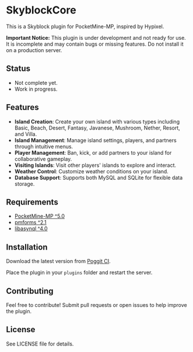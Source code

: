 # SkyblockCore

This is a Skyblock plugin for PocketMine-MP, inspired by Hypixel.

**Important Notice:** This plugin is under development and not ready for use. It is incomplete and may contain bugs or missing features. Do not install it on a production server.

## Status
- Not complete yet.
- Work in progress.

## Features

- **Island Creation**: Create your own island with various types including Basic, Beach, Desert, Fantasy, Javanese, Mushroom, Nether, Resort, and Villa.
- **Island Management**: Manage island settings, players, and partners through intuitive menus.
- **Player Management**: Ban, kick, or add partners to your island for collaborative gameplay.
- **Visiting Islands**: Visit other players' islands to explore and interact.
- **Weather Control**: Customize weather conditions on your island.
- **Database Support**: Supports both MySQL and SQLite for flexible data storage.

## Requirements

- [PocketMine-MP ^5.0](https://github.com/pmmp/PocketMine-MP/releases)
- [pmforms ^2.1](https://poggit.pmmp.io/p/pmforms)
- [libasynql ^4.0](https://poggit.pmmp.io/p/libasynql)

## Installation

Download the latest version from [Poggit CI](https://poggit.pmmp.io/ci/pixelforge-studios-PMMP/SkyblockCore).

Place the plugin in your `plugins` folder and restart the server.

## Contributing
Feel free to contribute! Submit pull requests or open issues to help improve the plugin.

## License
See LICENSE file for details.
